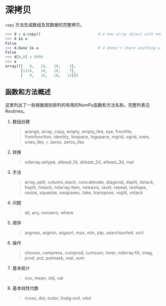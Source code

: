 <title>numpy数组深拷贝 - <%-__DOC_NAME__ %></title>
<meta name="keywords" content="numpy数组深拷贝" />

# 深拷贝

``copy`` 方法生成数组及其数据的完整拷贝。

```python
>>> d = a.copy()                          # a new array object with new data is created
>>> d is a
False
>>> d.base is a                           # d doesn't share anything with a
False
>>> d[0,0] = 9999
>>> a
array([[   0,   10,   10,    3],
       [1234,   10,   10,    7],
       [   8,   10,   10,   11]])
```

## 函数和方法概述

这里列出了一些根据类别排列的有用的NumPy函数和方法名称。完整列表见Routines。

1. 数组创建
    > arange, array, copy, empty, empty_like, eye, fromfile, fromfunction, identity, linspace, logspace, mgrid, ogrid, ones, ones_like, r, zeros, zeros_like
1. 转换 
    > ndarray.astype, atleast_1d, atleast_2d, atleast_3d, mat
1. 手法
    > array_split, column_stack, concatenate, diagonal, dsplit, dstack, hsplit, hstack, ndarray.item, newaxis, ravel, repeat, reshape, resize, squeeze, swapaxes, take, transpose, vsplit, vstack
1. 问题
    > all, any, nonzero, where
1. 顺序
    > argmax, argmin, argsort, max, min, ptp, searchsorted, sort
1. 操作
    > choose, compress, cumprod, cumsum, inner, ndarray.fill, imag, prod, put, putmask, real, sum
1. 基本统计
    > cov, mean, std, var
1. 基本线性代数
    > cross, dot, outer, linalg.svd, vdot
